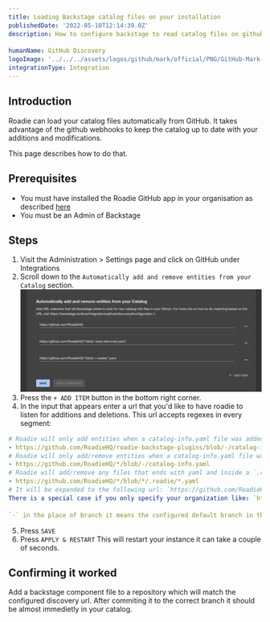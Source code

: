 ```yaml
---
title: Loading Backstage catalog files on your installation
publishedDate: '2022-05-10T12:14:39.0Z'
description: How to configure backstage to read catalog files on github

humanName: GitHub Discovery
logoImage: '../../../assets/logos/github/mark/official/PNG/GitHub-Mark-120px-plus.png'
integrationType: Integration
---
```


## Introduction

Roadie can load your catalog files automatically from GitHub. It takes advantage of the github webhooks to keep the catalog up to date with your additions and modifications.

This page describes how to do that.

## Prerequisites

- You must have installed the Roadie GitHub app in your organisation as described [here](/docs/getting-started/install-github-app/)
- You must be an Admin of Backstage

## Steps

1. Visit the Administration > Settings page and click on GitHub under Integrations
2. Scroll down to the `Automatically add and remove entities from your Catalog` section.
   ![add and remove](./add-remove.webp)
3. Press the `+ ADD ITEM` button in the bottom right corner.
4. In the input that appears enter a url that you'd like to have roadie to listen for additions and deletions.
   This url accepts regexes in every segment:

```yaml
# Roadie will only add entities when a catalog-info.yaml file was added/removed to the default branch from the roadie-backstage-plugins repo in the RoadieHQ organiztion.
- https://github.com/RoadieHQ/roadie-backstage-plugins/blob/-/catalog-info.yaml
# Roadie will only add/remove entities when a catalog-info.yaml file was added/removed to the default branch from any repos in the RoadieHQ organization.
- https://github.com/RoadieHQ/*/blob/-/catalog-info.yaml
# Roadie will add/remove any files that ends with yaml and inside a `.roadie` folder, that were added/removed to any branch from any repos in the RoadieHQ organization.
- https://github.com/RoadieHQ/*/blob/*/.roadie/*.yaml
# It will be expanded to the following url: `https://github.com/RoadieHQ/*/blob/-/catalog-info.yaml` In this case roadie will add/remove every catalog-info.yaml file inside every repo that got added/removed to/from the default branch in the RoadieHQ organization.
There is a special case if you only specify your organization like: `https://github.com/RoadieHQ`

`-` in the place of branch it means the configured default branch in the repository.
```

5. Press `SAVE`
6. Press `APPLY & RESTART` This will restart your instance it can take a couple of seconds.

## Confirming it worked

Add a backstage component file to a repository which will match the configured discovery url. After commiting it to the correct branch it should be almost immedietly in your catalog.
